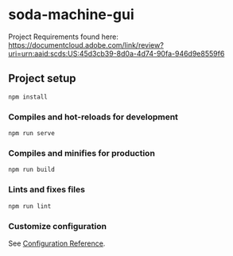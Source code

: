# soda-machine-gui

Project Requirements found here: https://documentcloud.adobe.com/link/review?uri=urn:aaid:scds:US:45d3cb39-8d0a-4d74-90fa-946d9e8559f6

## Project setup
```
npm install
```

### Compiles and hot-reloads for development
```
npm run serve
```

### Compiles and minifies for production
```
npm run build
```

### Lints and fixes files
```
npm run lint
```

### Customize configuration
See [Configuration Reference](https://cli.vuejs.org/config/).
